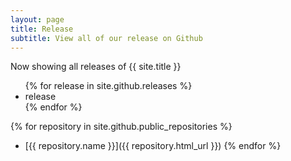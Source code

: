 ```yaml
---
layout: page
title: Release
subtitle: View all of our release on Github
---
```


Now showing all releases of {{ site.title }}

<ul>
{% for release in site.github.releases %}
  <li>
    release
    <!-- <a href="https://github.com/{{ member.github }}">
      {{ member.name }}
    </a> -->
  </li>
{% endfor %}
</ul>

{% for repository in site.github.public_repositories %}
  * [{{ repository.name }}]({{ repository.html_url }})
{% endfor %}
